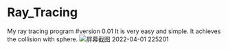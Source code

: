 # Ray_Tracing
My ray tracing program
#version 0.01
It is very easy and simple.
It achieves the collision with sphere.
![屏幕截图 2022-04-01 225201](https://user-images.githubusercontent.com/88603101/165889670-fa42e0e9-e74b-402a-99b6-9bc7df7d4cea.png)
